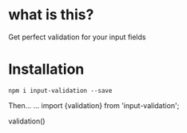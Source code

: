 # what is this?
Get perfect validation for your input fields
 
 # Installation
 `npm i input-validation --save`
 
 Then...
 ...
 import {validation} from 'input-validation';
 
 validation()
 
 
 
